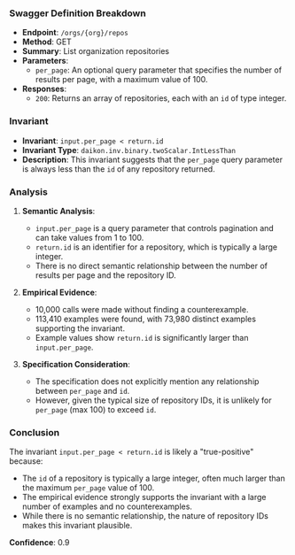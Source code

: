 ### Swagger Definition Breakdown

- **Endpoint**: `/orgs/{org}/repos`
- **Method**: GET
- **Summary**: List organization repositories
- **Parameters**:
  - `per_page`: An optional query parameter that specifies the number of results per page, with a maximum value of 100.
- **Responses**:
  - `200`: Returns an array of repositories, each with an `id` of type integer.

### Invariant

- **Invariant**: `input.per_page < return.id`
- **Invariant Type**: `daikon.inv.binary.twoScalar.IntLessThan`
- **Description**: This invariant suggests that the `per_page` query parameter is always less than the `id` of any repository returned.

### Analysis

1. **Semantic Analysis**:
   - `input.per_page` is a query parameter that controls pagination and can take values from 1 to 100.
   - `return.id` is an identifier for a repository, which is typically a large integer.
   - There is no direct semantic relationship between the number of results per page and the repository ID.

2. **Empirical Evidence**:
   - 10,000 calls were made without finding a counterexample.
   - 113,410 examples were found, with 73,980 distinct examples supporting the invariant.
   - Example values show `return.id` is significantly larger than `input.per_page`.

3. **Specification Consideration**:
   - The specification does not explicitly mention any relationship between `per_page` and `id`.
   - However, given the typical size of repository IDs, it is unlikely for `per_page` (max 100) to exceed `id`.

### Conclusion

The invariant `input.per_page < return.id` is likely a "true-positive" because:
- The `id` of a repository is typically a large integer, often much larger than the maximum `per_page` value of 100.
- The empirical evidence strongly supports the invariant with a large number of examples and no counterexamples.
- While there is no semantic relationship, the nature of repository IDs makes this invariant plausible.

**Confidence**: 0.9
